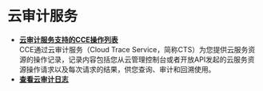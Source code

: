 # 云审计服务<a name="cce_10_0024"></a>

-   **[云审计服务支持的CCE操作列表](云审计服务支持的CCE操作列表.md)**  
CCE通过云审计服务（Cloud Trace Service，简称CTS）为您提供云服务资源的操作记录，记录内容包括您从云管理控制台或者开放API发起的云服务资源操作请求以及每次请求的结果，供您查询、审计和回溯使用。
-   **[查看云审计日志](查看云审计日志.md)**  


